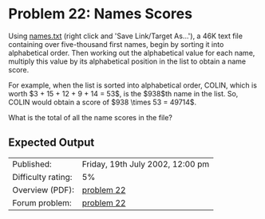 # Problem 22: Names Scores

<p>Using <a href="0022_names.txt">names.txt</a> (right click and 'Save Link/Target As...'), a 46K text file containing over five-thousand first names, begin by sorting it into alphabetical order. Then working out the alphabetical value for each name, multiply this value by its alphabetical position in the list to obtain a name score.</p>
<p>For example, when the list is sorted into alphabetical order, COLIN, which is worth $3 + 15 + 12 + 9 + 14 = 53$, is the $938$th name in the list. So, COLIN would obtain a score of $938 \times 53 = 49714$.</p>
<p>What is the total of all the name scores in the file?</p>

## Expected Output

|                    |                                                   |
|--------------------|---------------------------------------------------|
| Published:         | Friday, 19th July 2002, 12:00 pm                  |
| Difficulty rating: | 5%                                                |
| Overview (PDF):    | [problem 22](./022_overview.pdf)                  |
| Forum problem:     | [problem 22](https://projecteuler.net/thread=22)  |
 